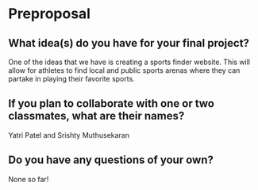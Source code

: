 # Preproposal

## What idea(s) do you have for your final project?

One of the ideas that we have is creating a sports finder website. This will allow for athletes to find local and public sports arenas where they can partake in playing their favorite sports. 

## If you plan to collaborate with one or two classmates, what are their names?

Yatri Patel and Srishty Muthusekaran

## Do you have any questions of your own?

None so far!
